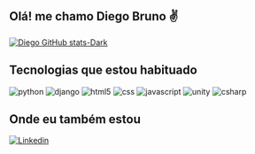 ## Olá! me chamo Diego Bruno ✌️

[![Diego GitHub stats-Dark](https://github-readme-stats.vercel.app/api?username=diegobrunoml&show_icons=true&theme=dark#gh-dark-mode-only)](https://github.com/anuraghazra/github-readme-stats#gh-dark-mode-only)

## Tecnologias que estou habituado

<div style = "display: inline-block">

<img alt = "python" src = "https://img.shields.io/badge/Python-3776AB?style=for-the-badge&logo=python&logoColor=white">

<img alt = "django" src = "https://img.shields.io/badge/Django-092E20?style=for-the-badge&logo=django&logoColor=white">

<img alt = "html5" src = "https://img.shields.io/badge/HTML-239120?style=for-the-badge&logo=html5&logoColor=white">

<img alt = "css" src = "https://img.shields.io/badge/CSS3-1572B6?style=for-the-badge&logo=css3&logoColor=white">

<img alt = "javascript" src = "https://img.shields.io/badge/JavaScript-F7DF1E?style=for-the-badge&logo=javascript&logoColor=black">

<img alt = "unity" src = "https://img.shields.io/badge/Unity-100000?style=for-the-badge&logo=unity&logoColor=white">

<img alt = "csharp" src = "https://img.shields.io/badge/C%23-239120?style=for-the-badge&logo=c-sharp&logoColor=white">

</div>

## Onde eu também estou 

[![Linkedin](https://img.shields.io/badge/LinkedIn-0077B5?style=for-the-badge&logo=linkedin&logoColor=white)](https://www.linkedin.com/in/diego-bruno-823758278/)

